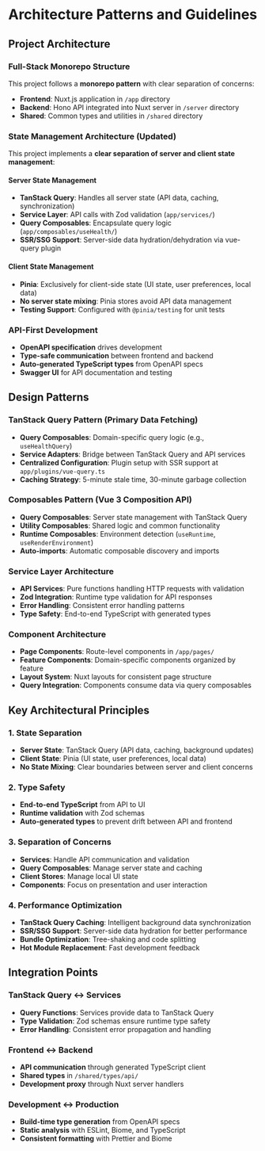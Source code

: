 # Architecture Patterns and Guidelines

## Project Architecture

### Full-Stack Monorepo Structure

This project follows a **monorepo pattern** with clear separation of concerns:

- **Frontend**: Nuxt.js application in `/app` directory
- **Backend**: Hono API integrated into Nuxt server in `/server` directory
- **Shared**: Common types and utilities in `/shared` directory

### State Management Architecture (Updated)

This project implements a **clear separation of server and client state management**:

#### Server State Management

- **TanStack Query**: Handles all server state (API data, caching, synchronization)
- **Service Layer**: API calls with Zod validation (`app/services/`)
- **Query Composables**: Encapsulate query logic (`app/composables/useHealth/`)
- **SSR/SSG Support**: Server-side data hydration/dehydration via vue-query plugin

#### Client State Management

- **Pinia**: Exclusively for client-side state (UI state, user preferences, local data)
- **No server state mixing**: Pinia stores avoid API data management
- **Testing Support**: Configured with `@pinia/testing` for unit tests

### API-First Development

- **OpenAPI specification** drives development
- **Type-safe communication** between frontend and backend
- **Auto-generated TypeScript types** from OpenAPI specs
- **Swagger UI** for API documentation and testing

## Design Patterns

### TanStack Query Pattern (Primary Data Fetching)

- **Query Composables**: Domain-specific query logic (e.g., `useHealthQuery`)
- **Service Adapters**: Bridge between TanStack Query and API services
- **Centralized Configuration**: Plugin setup with SSR support at `app/plugins/vue-query.ts`
- **Caching Strategy**: 5-minute stale time, 30-minute garbage collection

### Composables Pattern (Vue 3 Composition API)

- **Query Composables**: Server state management with TanStack Query
- **Utility Composables**: Shared logic and common functionality
- **Runtime Composables**: Environment detection (`useRuntime`, `useRenderEnvironment`)
- **Auto-imports**: Automatic composable discovery and imports

### Service Layer Architecture

- **API Services**: Pure functions handling HTTP requests with validation
- **Zod Integration**: Runtime type validation for API responses
- **Error Handling**: Consistent error handling patterns
- **Type Safety**: End-to-end TypeScript with generated types

### Component Architecture

- **Page Components**: Route-level components in `/app/pages/`
- **Feature Components**: Domain-specific components organized by feature
- **Layout System**: Nuxt layouts for consistent page structure
- **Query Integration**: Components consume data via query composables

## Key Architectural Principles

### 1. State Separation

- **Server State**: TanStack Query (API data, caching, background updates)
- **Client State**: Pinia (UI state, user preferences, local data)
- **No State Mixing**: Clear boundaries between server and client concerns

### 2. Type Safety

- **End-to-end TypeScript** from API to UI
- **Runtime validation** with Zod schemas
- **Auto-generated types** to prevent drift between API and frontend

### 3. Separation of Concerns

- **Services**: Handle API communication and validation
- **Query Composables**: Manage server state and caching
- **Client Stores**: Manage local UI state
- **Components**: Focus on presentation and user interaction

### 4. Performance Optimization

- **TanStack Query Caching**: Intelligent background data synchronization
- **SSR/SSG Support**: Server-side data hydration for better performance
- **Bundle Optimization**: Tree-shaking and code splitting
- **Hot Module Replacement**: Fast development feedback

## Integration Points

### TanStack Query ↔ Services

- **Query Functions**: Services provide data to TanStack Query
- **Type Validation**: Zod schemas ensure runtime type safety
- **Error Handling**: Consistent error propagation and handling

### Frontend ↔ Backend

- **API communication** through generated TypeScript client
- **Shared types** in `/shared/types/api/`
- **Development proxy** through Nuxt server handlers

### Development ↔ Production

- **Build-time type generation** from OpenAPI specs
- **Static analysis** with ESLint, Biome, and TypeScript
- **Consistent formatting** with Prettier and Biome
